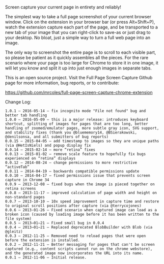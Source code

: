 Screen capture your current page in entirety and reliably!

The simplest way to take a full page screenshot of your current browser window. Click on the extension in your browser bar (or press Alt+Shift+P), watch the extension capture each part of the page, and be transported to a new tab of your image that you can right-click to save-as or just drag to your desktop. No bloat, just a simple way to turn a full web page into an image.

The only way to screenshot the entire page is to scroll to each visible part, so please be patient as it quickly assembles all the pieces. For the rare scenario where your page is too large for Chrome to store it in one image, it will let you know and split it up into just enough images in separate tabs.

This is an open source project. Visit the Full Page Screen Capture Github page for more information, bug reports, or to contribute:

https://github.com/mrcoles/full-page-screen-capture-chrome-extension


Change Log:

```
1.0.1 — 2016-05-14 — fix incognito mode "File not found" bug and better tab handling
1.0.0 — 2016-05-09 — this is a major release: introduces keyboard shortcut, splitting of images for pages that are too long, better handling of zoomed/emulator pages, more subtle gray icon, SVG support, and stability fixes (thank you @bluememory14, @BSierakowski, @denilsonsa, and all submitters of bug reports)
0.0.15 — 2015-04-05 — add timestamp to images so they are unique paths (via @HetIsNiels) and popup display fix
0.0.14 — 2015-02-14 — more “retina” fixes
0.0.13 — 2015-01-02 — remove scale feature to hopefully fix bugs experienced on “retina” displays
0.0.12 — 2014-08-24 — change permissions to more restrictive “activeTab”
0.0.11 — 2014-04-19 — backwards compatible permissions update
0.0.10 — 2014-04-17 — fixed permissions issue that prevents screen capture in Chrome 34
0.0.9 — 2013-12-08 — fixed bugs when the image is pieced together on retina screens
0.0.8 — 2013-11-17 — improved calculation of page width and height on non-standard pages
0.0.7 — 2013-10-10 — 10x speed improvement in capture time and restore to original scroll positions after capture (via @terrycojones)
0.0.6 — 2013-01-26 — Fixed scenario when captured image can load as a broken icon (caused by loading image before it has been written to the file system)
0.0.5 — 2013–01–21 — Fixed small bug in 0.0.4
0.0.4 — 2013–01–21 — Replaced deprecated BlobBuilder with Blob (via @gleitz)
0.0.3 — 2012-11-25 — Removed need to reload pages that were open before the extension is installed.
0.0.2 — 2012-11-21 — Better messaging for pages that can't be screen captured (e.g., content scripts cannot run on the chrome webstore), and the generated image now incorporates the URL into its name.
0.0.1 — 2012-11-06 — Initial release.
```
